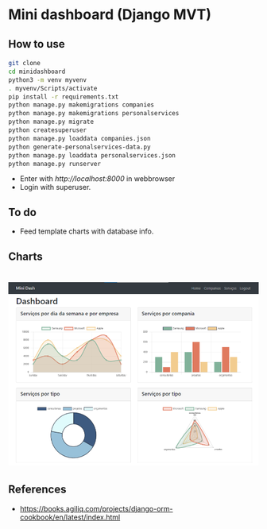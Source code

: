 # Mini dashboard (Django MVT)

## How to use

```bash
git clone
cd minidashboard
python3 -m venv myvenv
. myvenv/Scripts/activate
pip install -r requirements.txt
python manage.py makemigrations companies
python manage.py makemigrations personalservices
python manage.py migrate
python createsuperuser
python manage.py loaddata companies.json
python generate-personalservices-data.py
python manage.py loaddata personalservices.json
python manage.py runserver
```

- Enter with _http://localhost:8000_ in webbrowser
- Login with superuser.

## To do

- Feed template charts with database info.

## Charts

<h1 align="center">
  <img alt="Charts" src="./layout.png" width="600px"/>
</h1>

## References

- https://books.agiliq.com/projects/django-orm-cookbook/en/latest/index.html
